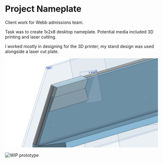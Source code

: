 # Project Nameplate

Client work for Webb admissions team.

Task was to create 1x2x8 desktop nameplate. Potential media included 3D printing and laser cutting.

I worked mostly in designing for the 3D printer; my stand design was used alongside a laser cut plate.

![WIP CAD](pnp_cad.png)

![WIP prototype](IMG_2987.heic)
